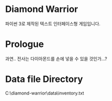 # Diamond Warrior
파이썬 3로 제작된 텍스트 인터페이스형 게임입니다.

# Prologue
과연.. 전사는 다이아몬드를 손에 넣을 수 있을 것인가...?

# Data file Directory
C:\diamond-warrior\data\inventory.txt
